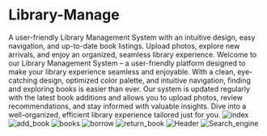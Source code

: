 # Library-Manage
A user-friendly Library Management System with an intuitive design, easy navigation, and up-to-date book listings. Upload photos, explore new arrivals, and enjoy an organized, seamless library experience.
Welcome to our Library Management System – a user-friendly platform designed to make your library experience seamless and enjoyable. With a clean, eye-catching design, optimized color palette, and intuitive navigation, finding and exploring books is easier than ever. Our system is updated regularly with the latest book additions and allows you to upload photos, review recommendations, and stay informed with valuable insights. Dive into a well-organized, efficient library experience tailored just for you.
![index](https://github.com/user-attachments/assets/b7bcc7d5-e967-4d33-a4a3-2f832547bd61)
![add_book](https://github.com/user-attachments/assets/97e96b51-f3d1-4e0f-aa7a-5f76641085c0)
![books](https://github.com/user-attachments/assets/0ad4836b-ed9b-4d8d-811f-090a26cfcf86)
![borrow](https://github.com/user-attachments/assets/52e94b53-b5a1-4ef9-a268-fd870a38f75e)
![return_book](https://github.com/user-attachments/assets/dd3d2aab-d2e7-43e6-a9ac-9c9d63935ba1)
![Header](https://github.com/user-attachments/assets/a720c1c5-83ef-4ef2-85a4-3da412c88c54)
![Search_engine](https://github.com/user-attachments/assets/6a384231-a8c9-4552-ae9f-8f0311ec91e9)
